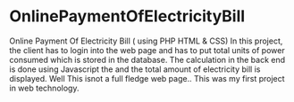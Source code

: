 # OnlinePaymentOfElectricityBill
Online Payment Of Electricity Bill ( using PHP HTML &amp; CSS) In this project, the client has to login into the web page and has to put total units of power consumed which is stored in the database.
The calculation in the back end is done using Javascript the and the total amount of electricity bill is displayed.
Well This isnot a full fledge web page.. This was my first project in web technology.
